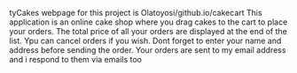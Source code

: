 
tyCakes
webpage for this project is Olatoyosi/github.io/cakecart
This application is an online cake shop where you drag cakes to the cart to place your orders. 
The total price of all your orders are displayed at the end of the list.
Ypu can cancel orders if you wish.
Dont forget to enter your name and address before sending the order.
Your orders are sent to my email address and i respond to them via emails too
